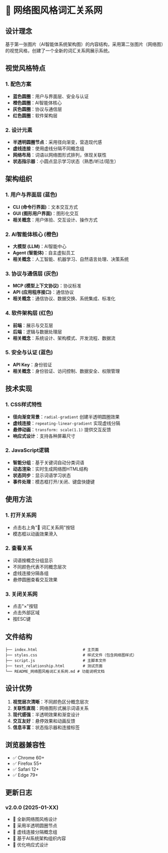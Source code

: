# 🔗 网络图风格词汇关系网

## 设计理念

基于第一张图片（AI智能体系统架构图）的内容结构，采用第二张图片（网络图）的视觉风格，创建了一个全新的词汇关系网展示系统。

## 视觉风格特点

### 1. 配色方案
- **蓝色圆圈**：用户与界面层、安全与认证
- **橙色圆圈**：AI智能体核心
- **灰色圆圈**：协议与通信层
- **红色圆圈**：软件架构层

### 2. 设计元素
- **半透明圆圈节点**：采用径向渐变，营造现代感
- **虚线连接**：使用虚线分隔不同概念组
- **网络布局**：词语以网络图形式排列，体现关联性
- **状态指示器**：小圆点显示学习状态（熟悉/听过/陌生）

## 架构组织

### 1. 用户与界面层 (蓝色)
- **CLI (命令行界面)**：文本交互方式
- **GUI (图形用户界面)**：图形化交互
- **相关概念**：用户体验、交互设计、操作方式

### 2. AI智能体核心 (橙色)
- **大模型 (LLM)**：AI智能中心
- **Agent (智能体)**：自主虚拟员工
- **相关概念**：人工智能、机器学习、自然语言处理、决策系统

### 3. 协议与通信层 (灰色)
- **MCP (模型上下文协议)**：协议标准
- **API (应用程序接口)**：通信协议
- **相关概念**：通信协议、数据交换、系统集成、标准化

### 4. 软件架构层 (红色)
- **前端**：展示与交互层
- **后端**：逻辑与数据处理层
- **相关概念**：系统设计、架构模式、开发流程、数据流

### 5. 安全与认证 (蓝色)
- **API Key**：身份验证
- **相关概念**：身份验证、访问控制、数据安全、权限管理

## 技术实现

### 1. CSS样式特性
- **径向渐变背景**：`radial-gradient` 创建半透明圆圈效果
- **虚线连接**：`repeating-linear-gradient` 实现虚线分隔
- **悬停动画**：`transform: scale(1.1)` 提供交互反馈
- **响应式设计**：支持各种屏幕尺寸

### 2. JavaScript逻辑
- **智能分组**：基于关键词自动分类词语
- **动态渲染**：实时生成网络图HTML结构
- **状态同步**：显示词语学习状态
- **事件处理**：模态框打开/关闭、键盘快捷键

## 使用方法

### 1. 打开关系网
- 点击右上角"🔗 词汇关系网"按钮
- 模态框以动画效果滑入

### 2. 查看关系
- 词语按概念分组显示
- 不同颜色代表不同概念层次
- 虚线连接分隔各组
- 悬停圆圈查看交互效果

### 3. 关闭关系网
- 点击"×"按钮
- 点击外部区域
- 按ESC键

## 文件结构

```
├── index.html                    # 主页面
├── styles.css                    # 样式文件（包含网络图样式）
├── script.js                     # 主脚本文件
├── test_relationship.html        # 测试页面
└── README_网络图风格词汇关系网.md # 功能说明文档
```

## 设计优势

1. **视觉层次清晰**：不同颜色区分概念层次
2. **关联性直观**：网络图形式展示词语关系
3. **现代感强**：半透明效果和渐变设计
4. **交互友好**：悬停效果和动画反馈
5. **信息丰富**：状态指示器和连接标签

## 浏览器兼容性

- ✅ Chrome 60+
- ✅ Firefox 55+
- ✅ Safari 12+
- ✅ Edge 79+

## 更新日志

### v2.0.0 (2025-01-XX)
- 🎨 全新网络图风格设计
- 🔵 采用半透明圆圈节点
- 🔗 虚线连接分隔概念组
- 🎯 基于AI系统架构组织内容
- 📱 优化响应式设计


